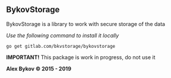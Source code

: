 ## BykovStorage 

BykovStorage is a library to work with secure storage of the data

*Use the following command to install it locally* 
```
go get gitlab.com/bkvstorage/bykovstorage
```

**IMPORTANT!** This package is work in progress, do not use it 

**Alex Bykov © 2015 - 2019**

